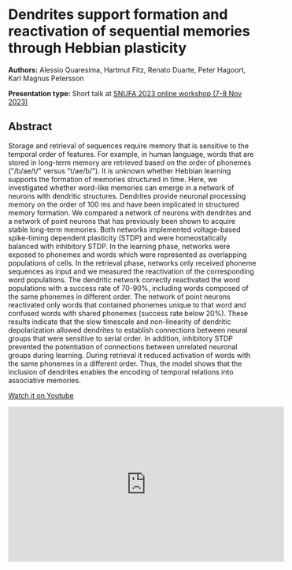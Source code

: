 # Dendrites support formation and reactivation of sequential memories through Hebbian plasticity

**Authors:** Alessio Quaresima, Hartmut Fitz, Renato Duarte, Peter Hagoort, Karl Magnus Petersson

**Presentation type:** Short talk at [SNUFA 2023 online workshop (7-8 Nov 2023)](https://snufa.net/2023)

## Abstract

Storage and retrieval of sequences require memory that is sensitive to the temporal order of features. For example, in human language, words that are stored in long-term memory are retrieved based on the order of phonemes ("/b/ae/t/" versus "t/ae/b/"). It is unknown whether Hebbian learning supports the formation of memories structured in time. Here, we investigated whether word-like memories can emerge in a network of neurons with dendritic structures. Dendrites provide neuronal processing memory on the order of 100 ms and have been implicated in structured memory formation. We compared a network of neurons with dendrites and a network of point neurons that has previously been shown to acquire stable long-term memories. Both networks implemented voltage-based spike-timing dependent plasticity (STDP) and were homeostatically balanced with inhibitory STDP. In the learning phase, networks were exposed to phonemes and words which were represented as overlapping populations of cells. In the retrieval phase, networks only received phoneme sequences as input and we measured the reactivation of the corresponding word populations. The dendritic network correctly reactivated the word populations with a success rate of 70-90%, including words composed of the same phonemes in different order. The network of point neurons reactivated only words that contained phonemes unique to that word and confused words with shared phonemes (success rate below 20%). These results indicate that the slow timescale and non-linearity of dendritic depolarization allowed dendrites to establish connections between neural groups that were sensitive to serial order. In addition, inhibitory STDP prevented the potentiation of connections between unrelated neuronal groups during learning. During retrieval it reduced activation of words with the same phonemes in a different order. Thus, the model shows that the inclusion of dendrites enables the encoding of temporal relations into associative memories.

[Watch it on Youtube](https://youtu.be/xb7I_q2x6rU?si=TAPZ1lY5quK4NJZP)

<iframe width="560" height="315" src="https://www.youtube-nocookie.com/embed/xb7I_q2x6rU?si=TAPZ1lY5quK4NJZP" title="YouTube video player" frameborder="0" allow="accelerometer; autoplay; clipboard-write; encrypted-media; gyroscope; picture-in-picture; web-share" allowfullscreen></iframe>